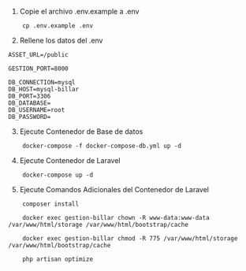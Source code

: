 1. Copie el archivo .env.example a .env

```
    cp .env.example .env
```

2. Rellene los datos del .env

```
ASSET_URL=/public

GESTION_PORT=8000

DB_CONNECTION=mysql
DB_HOST=mysql-billar
DB_PORT=3306
DB_DATABASE=
DB_USERNAME=root
DB_PASSWORD=
```

3. Ejecute Contenedor de Base de datos

```
    docker-compose -f docker-compose-db.yml up -d
```

4. Ejecute Contenedor de Laravel

```
    docker-compose up -d
```

5. Ejecute Comandos Adicionales del Contenedor de Laravel

```
    composer install
    
    docker exec gestion-billar chown -R www-data:www-data /var/www/html/storage /var/www/html/bootstrap/cache

    docker exec gestion-billar chmod -R 775 /var/www/html/storage /var/www/html/bootstrap/cache

    php artisan optimize
```
